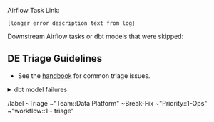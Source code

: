 <!-- Subject format should be: YYYY-MM-DD | task name | Error line from log-->
<!-- example: 2020-05-15 | dbt-non-product-models-run | Database Error in model sheetload_manual_downgrade_dotcom_tracking -->

Airflow Task Link: <!-- link to airflow log with error -->

```
{longer error description text from log}
```

Downstream Airflow tasks or dbt models that were skipped: <!-- None -->
  <!-- list any downstream tasks that were skipped because of this error -->

## DE Triage Guidelines
 
* See the [handbook](https://about.gitlab.com/handbook/business-technology/data-team/how-we-work/triage/#triage-common-issues) for common triage issues.

<details>
<summary>dbt model failures</summary>
Should any model fail, you are welcome to investigate the issue end to end, however to ensure all of the errors are being addressed ensure the below is completed 

1. [ ] Check out the latest master branch and run the model locally to ensure the error is still valid. 
1. [ ] Check the git log for the problematic model, as well as any parent models. If there are any changes here which are obviously causing the problem, you can either: 
    1. [ ] If the problem is syntax and simple to solve (i.e. a missing comma) create an MR attached to the triage issue and correct the problem. Tag the last merger for review on the issue to confirm the change is correct and valid.
    1. [ ] If the problem is complicated or you are uncertain on how to solve it tag the CODEOWNER for the file as well as @gitlab-data/data-engineers to ensure everyone can see the issue.

##### For workspace models 

* [ ] As workspace models are only used for internal testing should there be any issues with this models tag the last merger on the issue.   
</details>

/label ~Triage ~"Team::Data Platform" ~Break-Fix ~"Priority::1-Ops" ~"workflow::1 - triage"
